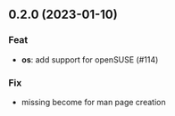 ## 0.2.0 (2023-01-10)

### Feat

- **os**: add support for openSUSE (#114)

### Fix

- missing become for man page creation
